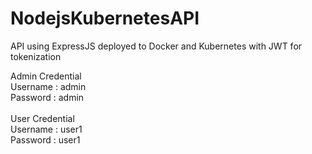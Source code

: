 # NodejsKubernetesAPI

API using ExpressJS deployed to Docker and Kubernetes with JWT for tokenization

Admin Credential </br>
Username : admin </br>
Password : admin
</br></br>
User Credential </br>
Username : user1 </br>
Password : user1
